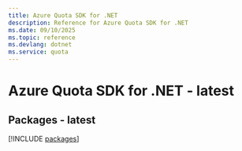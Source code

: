 ```yaml
---
title: Azure Quota SDK for .NET
description: Reference for Azure Quota SDK for .NET
ms.date: 09/10/2025
ms.topic: reference
ms.devlang: dotnet
ms.service: quota
---
```

# Azure Quota SDK for .NET - latest
## Packages - latest
[!INCLUDE [packages](quota-index.md)]
